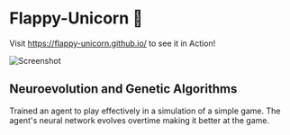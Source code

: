 # Flappy-Unicorn :unicorn:
Visit https://flappy-unicorn.github.io/ to see it in Action!

![Screenshot](unicornvid.gif)

## Neuroevolution and Genetic Algorithms 
Trained an agent to play effectively in a simulation of a simple game. The agent's neural network evolves overtime making it better at the game. 

